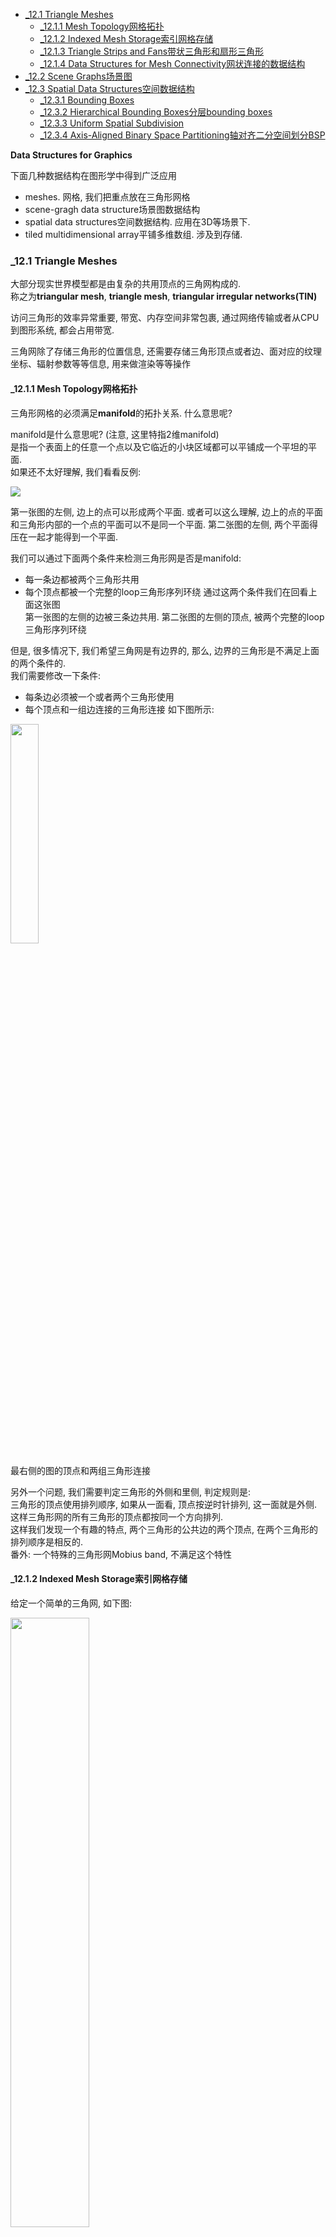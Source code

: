 <!-- TOC -->

- [_12.1 Triangle Meshes](#_121-triangle-meshes)
  - [_12.1.1 Mesh Topology网格拓扑](#_1211-mesh-topology网格拓扑)
  - [_12.1.2 Indexed Mesh Storage索引网格存储](#_1212-indexed-mesh-storage索引网格存储)
  - [_12.1.3 Triangle Strips and Fans带状三角形和扇形三角形](#_1213-triangle-strips-and-fans带状三角形和扇形三角形)
  - [_12.1.4 Data Structures for Mesh Connectivity网状连接的数据结构](#_1214-data-structures-for-mesh-connectivity网状连接的数据结构)
- [_12.2 Scene Graphs场景图](#_122-scene-graphs场景图)
- [_12.3 Spatial Data Structures空间数据结构](#_123-spatial-data-structures空间数据结构)
  - [_12.3.1 Bounding Boxes](#_1231-bounding-boxes)
  - [_12.3.2 Hierarchical Bounding Boxes分层bounding boxes](#_1232-hierarchical-bounding-boxes分层bounding-boxes)
  - [_12.3.3 Uniform Spatial Subdivision](#_1233-uniform-spatial-subdivision)
  - [_12.3.4 Axis-Aligned Binary Space Partitioning轴对齐二分空间划分BSP](#_1234-axis-aligned-binary-space-partitioning轴对齐二分空间划分bsp)

<!-- /TOC -->

**Data Structures for Graphics**

下面几种数据结构在图形学中得到广泛应用
- meshes. 网格, 我们把重点放在三角形网格
- scene-gragh data structure场景图数据结构
- spatial data structures空间数据结构. 应用在3D等场景下.
- tiled multidimensional array平铺多维数组. 涉及到存储.

<a id="markdown-121-triangle-meshes" name="121-triangle-meshes"></a>
### _12.1 Triangle Meshes

大部分现实世界模型都是由复杂的共用顶点的三角网构成的.  
称之为**triangular mesh**, **triangle mesh**, **triangular irregular networks(TIN)**

访问三角形的效率异常重要, 带宽、内存空间非常包裹, 通过网络传输或者从CPU到图形系统, 都会占用带宽.

三角网除了存储三角形的位置信息, 还需要存储三角形顶点或者边、面对应的纹理坐标、辐射参数等等信息, 用来做渲染等等操作

<a id="markdown-1211-mesh-topology网格拓扑" name="1211-mesh-topology网格拓扑"></a>
#### _12.1.1 Mesh Topology网格拓扑

三角形网格的必须满足**manifold**的拓扑关系. 什么意思呢?

manifold是什么意思呢? (注意, 这里特指2维manifold)  
是指一个表面上的任意一个点以及它临近的小块区域都可以平铺成一个平坦的平面.  
如果还不太好理解, 我们看看反例:

<img src="../_images/triangle_mesh_manifold.png"> 

第一张图的左侧, 边上的点可以形成两个平面. 或者可以这么理解, 边上的点的平面和三角形内部的一个点的平面可以不是同一个平面. 
第二张图的左侧, 两个平面得压在一起才能得到一个平面. 

我们可以通过下面两个条件来检测三角形网是否是manifold:
- 每一条边都被两个三角形共用
- 每个顶点都被一个完整的loop三角形序列环绕
通过这两个条件我们在回看上面这张图  
第一张图的左侧的边被三条边共用. 第二张图的左侧的顶点, 被两个完整的loop三角形序列环绕

但是, 很多情况下, 我们希望三角网是有边界的, 那么, 边界的三角形是不满足上面的两个条件的.  
我们需要修改一下条件:
- 每条边必须被一个或者两个三角形使用
- 每个顶点和一组边连接的三角形连接
如下图所示:

<img src="./_images/triangle_mesh_manifold1.png" width=30%>  

最右侧的图的顶点和两组三角形连接

另外一个问题, 我们需要判定三角形的外侧和里侧, 判定规则是:  
三角形的顶点使用排列顺序, 如果从一面看, 顶点按逆时针排列, 这一面就是外侧.  
这样三角形网的所有三角形的顶点都按同一个方向排列.  
这样我们发现一个有趣的特点, 两个三角形的公共边的两个顶点, 在两个三角形的排列顺序是相反的.  
番外: 一个特殊的三角形网Mobius band, 不满足这个特性

#### _12.1.2 Indexed Mesh Storage索引网格存储

给定一个简单的三角网, 如下图:

<img src="./_images/indexed_mesh_storage.png" width=50%>

三个三角形, 4个顶点. 我们可以很直接的如左侧这样存储, 每个三角形的三个顶点的位置都存储下来.  
但是这里有很多重复的地方, 那么我们把三角形和顶点分来来存储, 4个顶点单独存储, 三角形至存储对应顶点的引用、或者指针.  

左侧的存储方法可以写为:
```C++
Triangle {
  vector3 vectorPosition[3]
}
```
右侧的存储方法可以写为
```C++
// 顶点, vector3向量
Vertex {
  vector3 position
}

// 三角形, 包含三个Vertex的数组
Triangle {
  Vertex v[3]
}
```
我们把这种方法总结一下, 把一个三角网写在一起:
```C++
// 这个三角网包含nv个顶点, 顶点以vector3向量表示, 构成数组verts
// 以及包含nv个大小为3的整数的数组的数组, 也就是nv个三角形, 以iInt表示
// 这个三角形以3个整数表示, 整数代表其在verts里的索引
IndexedMesh
{
  int iInd[nt][3]
  vector3 verts[nv]
}
```
下图是一个实例:

<img src="./_images/indexed_mesh_storage_example.png" width=50%>

#### _12.1.3 Triangle Strips and Fans带状三角形和扇形三角形

利用indexed mesh的存储形式, 我们可以节省很多空间.  
我们还可以做进一步优化: 带状三角形和扇形三角形. 它们在图形程序中的效率更高.

triangles fan如下图:

<img src="./_images/triangle_fan.png" width=30%>

我们可以把这4个三角形用一个包含6个顶点索引的数组表示: [0, 1, 2, 3, 4, 5]  
第一个数字0表示扇形的中点, 然后012构成一个三角形, 023构成一个三角形, 依此类推

triangle strip如下图:

<img src="./../_images/triangle_stripe.png" width=30%>

同样的, 我们把所有顶点的索引放到一个数组里表示这一个带状三角形: [0, 1, 2, 3, 4, 5, 6, 7]  
012构成一个三角形, 123构成一个三角形, 依此类推  
我们注意到, 三角形的方向应该一致, 都应该是顺时针或者逆时针, 我们改一下:  
012构成一个三角形, 213构成一个三角形, 234构成一个三角形, 依此类推  

书上有推到效率对比, 这里不详述了

#### _12.1.4 Data Structures for Mesh Connectivity网状连接的数据结构

上面的数据结构存在一个问题, 不能解决快速查询一个顶点的相连三角形、相连的边, 或者一条边的共用三角形等问题.  
我们继续做优化:
```C++
Triangle {
  Vertex v[3];
  Edge e[3];
}
Edge {
  Vertex v[2];
  Triangle t[2];
}
Vertex {
  Triangle t[];
  Edge e;
}
```
这种结构直接回答了上面的三个问题, 但是存储了过多的冗余数据. 下面介绍三种数据结构

**The Triangle-Neighbor Structure**

```C++
Triangle {
  Triangle nbr[3]; // 相邻的三个三角形, 第k个三角形和此三角形共用v[k]和v[k+1]两个顶点
  Vertex v[3];
}
Vertex {
  // ...向量数据
  Triangle t; // 任意一个相连三角形
}
```
例子如下:

<img src="./_images/triangle_neighbor_structure1.png" width=50%>

数据可以这样存储:
```C++
Mesh {
  // ...顶点向量数据
  int tInt[nt][3]; // 三角形的三个顶点id
  int tNbr[nt][3]; // 相邻的三个三角形的id
  int vTri[nv]; // 顶点相邻的某个三角形id
}
```
查询一个顶点相邻的所有三角形的算法是:
```C++
Triangle[] findTrianglesByVertex(Vertex v) {
  Triangle allTriangles[];
  t = v.Triangle;
  allTriangle.push_back(t);
  do {
    vIndex = findIndex(t, v); // 找到这个顶点在这个三角形的顶点数组里的index
    t = t.nbr[vIndex]; // 这个索引对应的相邻三角形和此三角形共用此顶点
    allTriangle.push_back(t);
  } while t != v.Triangle
  return allTriangles
}
```
这个算法存在一个问题: 里面有一个findIndex这个函数, 遍历查找. 有没有更好的数据结构?
```C++
Triangle {
  Edge nbr[3]; // 三条边
  Vertex v[3]; // 三个顶点
}
Edge {
  // 这里注意, 一条边会存两条数据, 分别对应两个相邻的三角形
  // 在Triangle里的edge指的是相邻三角形表示的边
  Triangle t; 
  int i; // in [0, 1, 2]
}
Vertex {
  // ... 向量
  Edge e; // 任意连接的边
}
```
查询一个顶点相邻的所有三角形的算法是:
```C++
Triangle[] findTrianglesByVertex(Vertex v) {
  auto e = v.Edge();
  t, i = e.Edge, e.i
  allTriangle.push_back(t);
  do {
    i = mod((i + 1), 3); // 逆时针找到下一条边的index
    int newE = t.nbr(i);
    t = newE.Triangle; // 下一个三角形
    allTriangle.push_back(t);
  } while t != v.e.t
  return allTriangles
}
```
特别要注意, 三角形存的边, 是由相邻的三角形和索引来表示的, 也就是说, 存储的是这个三角形的这条边是相邻的三角形的第几条边  
cornell大学的这篇文章讲的比较详细[http://www.cs.cornell.edu/courses/cs4620/2017sp/slides/03trimesh2.pdf](http://www.cs.cornell.edu/courses/cs4620/2017sp/slides/03trimesh2.pdf)

**The Winged-Edge Structure**

看图说话:

<img src="./_images/winged_edge_structure.png" width=30%>

edge是有方向的, 来区分左右, 从而逆时针得到pred left, next left以及pred right, next right

**The Half-Edge Structure**

<img src="./_images/half_edge_structure.png" width=30%>

这张图比较好理解.  
把中间那条边分成左右两侧两个部分来分别存储.  
对于这条边的左侧, 我们存储它的对应的右侧半边(pair), 逆时针方向的下一条半边(next), 已经逆指针方向的下一个顶点(head), 以及其方向上的面(三角形face)  
```C++
HEdge {
  HEdge pair, next;
  Vertex v;
  Face f;
}
Face {
  // 其他数据
  Hedge h; // 这个面的任意一条HEdge
}
Vertex {
  // 其他数据
  Hedge h; // 这个顶点相连的任意一条Hedge
}
```
通过这样的数据结构, 我们很容易能得到一个顶点相连的所有edge  
以及一个面的所有edge

### _12.2 Scene Graphs场景图

三角网解决了表示单个物体的问题, 但是在复杂场景中有很多物体, 这些物体还可能是相关联的.   
在第六章我们讲到了矩阵转换, 例如旋转、平移等等. 我们对一个物体进行平移旋转时, 其关联物体也会跟着平移旋转, 其自身也会有独立的平移旋转.  
这就比较复杂了, 我们为了解决这个问题, 一般会采用分层管理, 用scene graph来实现.

<img src="./_images/../../_images/scene_gragh.png" width=50%>

图里是一个铰链, 上面的杆会带动下面的杆运动.  
对于上面的杆, 旋转平移可以这样转换:
$$
M_1 = rotate(\theta) \\
M_2 = translate(p) \\
M_3 = M_2M_1
$$
我们对上面的杆上的所有点都乘以$M_3$进行转换  
对于下面的杆, 除了自身的转换, 还要加上上面的杆的转换:
$$
M_a = rotate(\phi)  \\
M_b = translate(b) \\
M_c = M_bM_a \\
M_d = M_3M_c
$$
对下面的杆的所有点都乘以$M_d$进行转换

更形象一点的例子:

<img src="./_images/../../_images/scene_graph_car.png" width=30%>

一条船上一辆汽车, 汽车的前后轮. 我们分层进行管理.  
对于轮船, 转换矩阵是$M_0$  
对于汽车, 转换矩阵是$M_0M_1$
对于前轮, 转换矩阵是$M_0M_1M_2$
对于后轮, 转换矩阵是$M_0M_1M_3$

我们对这些矩阵分层管理, 计算时可以灵活的进行push和pop

### _12.3 Spatial Data Structures空间数据结构

在很多图形程序中, 快速定位几何对象非常重要.  
例如光线追踪ray tracing需要定位对象来反射.  
交互式导航程序中需要显示可见对象.  
游戏和物理模拟中需要定位对象来计算何时何地发生碰撞.  
这就需要用到Spatial Data Structures空间数据结构

Spatial data structures大体可分为三类: 根据对象划分, 根据空间划分, 空间划分又可分为规则空间划分和不规则空间划分.

这里我们以光线追踪为例来说明空间数据结构. 对象查找和碰撞探测和其原理类似.

本章会讨论三项技术:
- bounding box hierarchies
- uniform spatial subdivision规则空间划分
- binary space partition
下图说明了前两种技术:

<img src="./_images/../../_images/spatial_data_structure1.png">

左边是用uniform spatial subdivision, 对空间进行均匀划分  
右边是bounding box hierarchies, 根据几何对象的边界进行划分

#### _12.3.1 Bounding Boxes

对于一个复杂的有很多几何对象的场景, 一条射线穿过, 它会和哪些几何对象相交呢?  
最直接的方法就是拿这条射线和每个几何对象进行计算, 来判断是够相交.  
但是这样太慢了, 几何对象可能非常多. 我们需要加速算法.  
其中bounding box就是一种有效的方法, 我们把若干个几何对象的边界组成一个box, 我们来判断射线和这个box是否相交. 至于如何划分, 之后再做讨论.  

接下来的问题是如何进行计算和判断? 我们先简化为二维的场景, 一条射线和一个矩形是否相交. 如下图所示:

<img src="./_images/../../_images/bounding_box.png" width=50%>

这个矩形有四个边界: $x_min, x_max, y_min, y_max$  
$$(x, y) \in [x_{min}, x_{max}] \times [y_{min}, y_{max}]$$
假设射线的起点是: $(x_e, x_y)$, xy方向的导数是$d_x, d_y$  
这里可以理解为, 起点分别在x和y方向上的运行速度, 或者我们可以理解为起点是光源, 这两个参数是光束.  
这样我们就能计算出射线分别和这个矩形的四条边界相交的时间:
$$
t_{xmin} = (x_min - x_e)/d_x \\
t_{xmax} = (x_max - x_e)/d_x \\
t_{ymin} = (y_min - y_e)/d_y \\
t_{ymin} = (y_max - y_e)/d_y \\
$$
和x轴的两个边界相交的时间段, 和y轴的两个边界相交的时间段, 这两个时间段如果有交集的话, 这个射线就和这个box相交. 如果没有交集, 那就是不相交.  
物理上可以这么理解, 如果射线通过x轴的两个边界时, 也通过y轴的两个边界, 那这个时间段就是在矩形内.  
还不好理解的话, 我们反过来理解, 如果涉嫌通过x轴的两个边界时, 这个时间段没有通过y轴的两个边界, 那么这条射线肯定完全从矩形的左侧或者右侧通过, 避开了矩形的左上角和右下角  
pseudocode如下:
```
if (t_xmin > t_ymax) or (t_ymin > t_xmax) then
  return false
else
  return true
```

书中还讨论了$d_x$$d_y$为负值或者为0的情况, 这里不再详述  
负值就是方向相反, 把min,max调换一下即可  
0的情况, 用正负无穷来处理

#### _12.3.2 Hierarchical Bounding Boxes分层bounding boxes

这一章节讲的是如何对一个bounding box进行分割. 分割成一个二叉树, 直到这个bounding box只包含一个几何对象.  
分割是按照几何对象来进行划分,可以沿着一个轴分割, 可以按几何对象的数量, 可以按照体积.  
这种结构可能的问题是两个subtree bounding box会重叠, 让计算变得复杂. 如下图.
这里不再详述.

<img src="./_images/../../_images/hierrarchical_bounding_boxes.png" width=30%>

#### _12.3.3 Uniform Spatial Subdivision

hierarchical bounding boxes是按照几何对象来划分, uniform spatial subdivision是按照空间来划分  
hierarchical bounding boxes的划分情况下, 一个点可能属于两个bounding box, 但是一个几何对象只属于一个bounding box  
uniform spatial subdivision则相反, 一个点只属于一个bounding box, 但是一个对象可能被切分, 属于两个bounding box

Uniform Spatial Subdivision是按照轴均匀的划分, 称为**axis aligned bounding box(AABB)**  
当光线和一个几何对象相交时, 则传播停止.

<img src="./_images/../../_images/uniform_spatial_subdivision.png" width=50%>

#### _12.3.4 Axis-Aligned Binary Space Partitioning轴对齐二分空间划分BSP

这种划分方式是上面两种方式的结合, 只是如果一个几何对象被划分线切割, 那么这个几何对象同时属于两个bounding box

